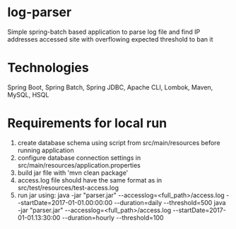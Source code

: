 # log-parser
Simple spring-batch based application to parse log file and find IP addresses accessed site with overflowing expected threshold to ban it

# Technologies
Spring Boot, Spring Batch, Spring JDBC, Apache CLI, Lombok, Maven, MySQL, HSQL

# Requirements for local run
1. create database schema using script from src/main/resources before running application
2. configure database connection settings in src/main/resources/application.properties
3. build jar file with 'mvn clean package'
4. access.log file should have the same format as in src/test/resources/test-access.log
5. run jar using: 
	java -jar "parser.jar" --accesslog=<full_path>/access.log --startDate=2017-01-01.00:00:00 --duration=daily  --threshold=500
	java -jar "parser.jar" --accesslog=<full_path>/access.log --startDate=2017-01-01.13:30:00 --duration=hourly --threshold=100